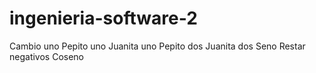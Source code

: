 # ingenieria-software-2
Cambio uno
Pepito uno
Juanita uno
Pepito dos
Juanita dos
Seno
Restar negativos
Coseno

